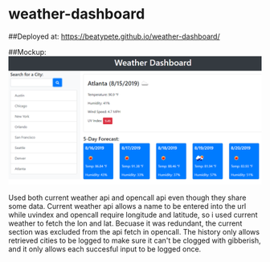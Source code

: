 # weather-dashboard

##Deployed at: https://beatypete.github.io/weather-dashboard/

##Mockup:
![mockup](mockup.png)

Used both current weather api and opencall api even though they share some data. Current weather api allows a name to be entered into the url while uvindex and opencall require longitude and latitude, so i used current weather to fetch the lon and lat. Becuase it was redundant, the current section was excluded from the api fetch in opencall. 
The history only allows retrieved cities to be logged to make sure it can't be clogged with gibberish, and it only allows each succesful input to be logged once.